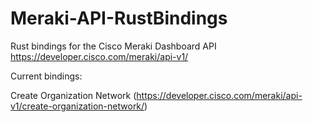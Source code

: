 # Meraki-API-RustBindings

Rust bindings for the Cisco Meraki Dashboard API
https://developer.cisco.com/meraki/api-v1/

Current bindings:

Create Organization Network (https://developer.cisco.com/meraki/api-v1/create-organization-network/)
